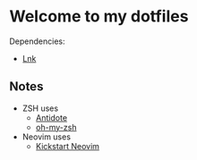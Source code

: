 # Welcome to my dotfiles

Dependencies:

- [Lnk](https://github.com/yarlson/lnk)

## Notes

- ZSH uses
    - [Antidote](https://antidote.sh/)
    - [oh-my-zsh](https://ohmyz.sh/)
- Neovim uses
    - [Kickstart Neovim](https://github.com/nvim-lua/kickstart.nvim/tree/master)


